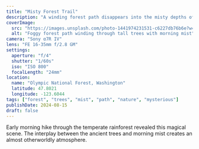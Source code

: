 ```yaml
---
title: "Misty Forest Trail"
description: "A winding forest path disappears into the misty depths of an ancient woodland, creating a sense of mystery and adventure."
coverImage:
  src: "https://images.unsplash.com/photo-1441974231531-c6227db76b6e?w=1920&h=1080&fit=crop"
  alt: "Foggy forest path winding through tall trees with morning mist"
camera: "Sony α7R IV"
lens: "FE 16-35mm f/2.8 GM"
settings:
  aperture: "f/4"
  shutter: "1/60s"
  iso: "ISO 800"
  focalLength: "24mm"
location:
  name: "Olympic National Forest, Washington"
  latitude: 47.8021
  longitude: -123.6044
tags: ["forest", "trees", "mist", "path", "nature", "mysterious"]
publishDate: 2024-08-15
draft: false
---
```


Early morning hike through the temperate rainforest revealed this magical scene. The interplay between the ancient trees and morning mist creates an almost otherworldly atmosphere.